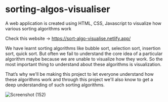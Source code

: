 # sorting-algos-visualiser

A web application is created using HTML, CSS, Javascript to visualize how various sorting
algorithms work


Check this website -> https://sort-algo-visualise.netlify.app/


We have learnt sorting algorithms like bubble sort, selection sort, insertion sort, quick sort.
But often we fail to understand the core idea of a particular algorithm maybe because we
are unable to visualize how they work. So the most important thing to understand about
these algorithms is visualization.


That’s why we'll be making this project to let everyone understand how these algorithms
work and through this project we'll also know to get a deep understanding of such sorting
algorithms.


![Screenshot (152)](https://user-images.githubusercontent.com/57298109/190845099-f8738261-7033-41ec-8cf6-ce04dad33974.png)






